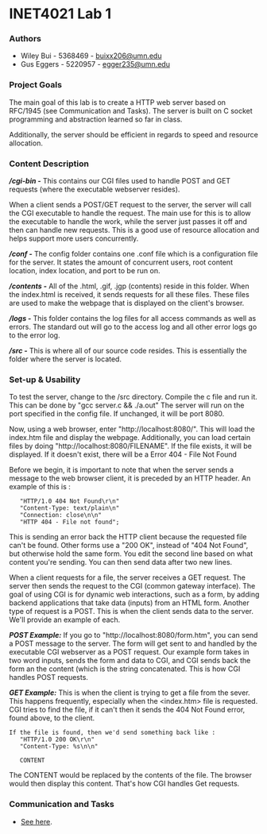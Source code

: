 # INET4021 Lab 1

### Authors
- Wiley Bui - 5368469 - buixx206@umn.edu
- Gus Eggers - 5220957 - egger235@umn.edu

### Project Goals
The main goal of this lab is to create a HTTP web server based on RFC/1945 (see Communication and Tasks). The server is built on C socket programming and abstraction learned so far in class. 

Additionally, the server should be efficient in regards to speed and resource allocation. 

### Content Description
__*/cgi-bin -*__ This contains our CGI files used to handle POST and GET requests (where the executable webserver resides).

When a client sends a POST/GET request to the server, the server will call the CGI executable to handle the request. The main use for this is to allow the executable to handle the work, while the server just passes it off and then can handle new requests. This is a good use of resource allocation and helps support more users concurrently.

__*/conf -*__ The config folder contains one .conf file which is a configuration file for the server. It states the amount of concurrent users, root content location, index location, and port to be run on.

__*/contents -*__ All of the .html, .gif, .jgp (contents) reside in this folder. When the index.html is received, it sends requests for all these files. These files are used to make the webpage that is displayed on the client's browser. 

__*/logs -*__ This folder contains the log files for all access commands as well as errors. The standard out will go to the access log and all other error logs go to the error log.

__*/src -*__ This is where all of our source code resides. This is essentially the folder where the server is located.

### Set-up & Usability
To test the server, change to the /src directory. Compile the c file and run it. This can be done by "gcc server.c && ./a.out"
The server will run on the port specified in the config file. If unchanged, it will be port 8080. 

Now, using a web browser, enter "http://localhost:8080/". This will load the index.htm file and display the webpage.
Additionally, you can load certain files by doing "http://localhost:8080/FILENAME". If the file exists, it will be displayed. 
If it doesn't exist, there will be a Error 404 - File Not Found

Before we begin, it is important to note that when the server sends a message to the web browser client, it is preceded by an HTTP header. An example of this is :

```
   "HTTP/1.0 404 Not Found\r\n"
   "Content-Type: text/plain\n"
   "Connection: close\n\n"
   "HTTP 404 - File not found";
```

This is sending an error back the HTTP client because the requested file can't be found. Other forms use a "200 OK", instead of "404 Not Found", but otherwise hold the same form. You edit the second line based on what content you're sending. You can then send data after two new lines.

When a client requests for a file, the server receives a GET request. The server then sends the request to the CGI (common gateway interface). The goal of using CGI is for dynamic web interactions, such as a form, by adding backend applications that take data (inputs) from an HTML form. Another type of request is a POST. This is when the client sends data to the server. We'll provide an example of each. 




__*POST Example:*__
If you go to "http://localhost:8080/form.htm", you can send a POST message to the server. The form will get sent to and handled by the executable CGI webserver as a POST request. Our example form takes in two word inputs, sends the form and data to CGI, and CGI sends back the form an the content (which is the string concatenated. This is how CGI handles POST requests.

__*GET Example:*__
This is when the client is trying to get a file from the sever. This happens frequently, especially when the <index.htm> file is requested. CGI tries to find the file, if it can't then it sends the 404 Not Found error, found above, to the client.

```
If the file is found, then we'd send something back like : 
   "HTTP/1.0 200 OK\r\n"
   "Content-Type: %s\n\n"
   
   CONTENT
```

The CONTENT would be replaced by the contents of the file. The browser would then display this content. That's how CGI handles Get requests.

### Communication and Tasks
- [See here](https://docs.google.com/document/d/1b5y2U4AuAkZoI1Iazu_hnQO1CJy929CKRletR1ds0Uc/edit).